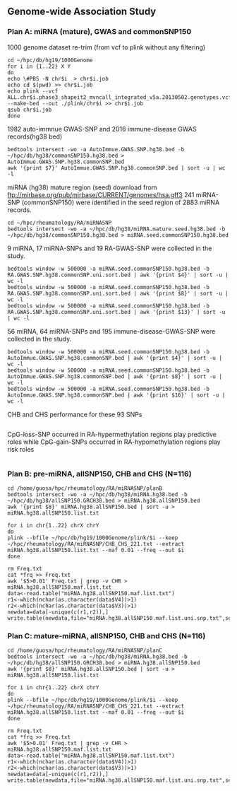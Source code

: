 ## Genome-wide Association Study 

### Plan A: miRNA (mature), GWAS and commonSNP150

1000 genome dataset re-trim (from vcf to plink without any filtering)
```
cd ~/hpc/db/hg19/1000Genome
for i in {1..22} X Y
do
echo \#PBS -N chr$i  > chr$i.job
echo cd $(pwd) >> chr$i.job
echo plink --vcf ALL.chr$i.phase3_shapeit2_mvncall_integrated_v5a.20130502.genotypes.vcf --make-bed --out ./plink/chr$i >> chr$i.job
qsub chr$i.job
done
```

1982 auto-immnue GWAS-SNP and 2016 immune-disease GWAS records(hg38 bed)
```
bedtools intersect -wo -a AutoImmue.GWAS.SNP.hg38.bed -b ~/hpc/db/hg38/commonSNP150.hg38.bed > AutoImmue.GWAS.SNP.hg38.commonSNP.bed
awk '{print $7}' AutoImmue.GWAS.SNP.hg38.commonSNP.bed | sort -u | wc -l 
```
miRNA (hg38) mature region (seed) download from ftp://mirbase.org/pub/mirbase/CURRENT/genomes/hsa.gff3
241 miRNA-SNP (commonSNP150) were identified in the seed region of 2883 miRNA records.
```
cd ~/hpc/rheumatology/RA/miRNASNP
bedtools intersect -wo -a ~/hpc/db/hg38/miRNA.mature.seed.hg38.bed -b ~/hpc/db/hg38/commonSNP150.hg38.bed > miRNA.seed.commonSNP150.hg38.bed
```
9 miRNA, 17 miRNA-SNPs and 19 RA-GWAS-SNP were collected in the study.
```
bedtools window -w 500000 -a miRNA.seed.commonSNP150.hg38.bed -b RA.GWAS.SNP.hg38.commonSNP.uni.sort.bed | awk '{print $4}' | sort -u | wc -l
bedtools window -w 500000 -a miRNA.seed.commonSNP150.hg38.bed -b RA.GWAS.SNP.hg38.commonSNP.uni.sort.bed | awk '{print $8}' | sort -u | wc -l
bedtools window -w 500000 -a miRNA.seed.commonSNP150.hg38.bed -b RA.GWAS.SNP.hg38.commonSNP.uni.sort.bed | awk '{print $13}' | sort -u | wc -l
```

56 miRNA, 64 miRNA-SNPs and 195 immune-disease-GWAS-SNP were collected in the study.
```
bedtools window -w 500000 -a miRNA.seed.commonSNP150.hg38.bed -b AutoImmue.GWAS.SNP.hg38.commonSNP.bed | awk '{print $4}' | sort -u | wc -l
bedtools window -w 500000 -a miRNA.seed.commonSNP150.hg38.bed -b AutoImmue.GWAS.SNP.hg38.commonSNP.bed | awk '{print $8}' | sort -u | wc -l
bedtools window -w 500000 -a miRNA.seed.commonSNP150.hg38.bed -b AutoImmue.GWAS.SNP.hg38.commonSNP.bed | awk '{print $16}' | sort -u | wc -l
```
CHB and CHS performance for these 93 SNPs
```

```
CpG-loss-SNP occurred in RA-hypermethylation regions play predictive roles while CpG-gain-SNPs occurred in RA-hypomethylation regions play risk roles
```

```
### Plan B: pre-miRNA, allSNP150, CHB and CHS (N=116)
```
cd /home/guosa/hpc/rheumatology/RA/miRNASNP/planB
bedtools intersect -wo -a ~/hpc/db/hg38/miRNA.hg38.bed -b ~/hpc/db/hg38/allSNP150.GRCH38.bed > miRNA.hg38.allSNP150.bed
awk '{print $8}' miRNA.hg38.allSNP150.bed | sort -u > miRNA.hg38.allSNP150.list.txt

for i in chr{1..22} chrX chrY
do
plink --bfile ~/hpc/db/hg19/1000Genome/plink/$i --keep ~/hpc/rheumatology/RA/miRNASNP/CHB_CHS_221.txt --extract miRNA.hg38.allSNP150.list.txt --maf 0.01 --freq --out $i
done

rm Freq.txt
cat *frq >> Freq.txt
awk '$5>0.01' Freq.txt | grep -v CHR > miRNA.hg38.allSNP150.maf.list.txt
data<-read.table("miRNA.hg38.allSNP150.maf.list.txt")
r1<-which(nchar(as.character(data$V4))>1)
r2<-which(nchar(as.character(data$V3))>1)
newdata=data[-unique(c(r1,r2)),]
write.table(newdata,file="miRNA.hg38.allSNP150.maf.list.uni.snp.txt",sep="\t",quote=F,row.names=F,col.names=F)
```
### Plan C: mature-miRNA, allSNP150, CHB and CHS (N=116)
```
cd /home/guosa/hpc/rheumatology/RA/miRNASNP/planC
bedtools intersect -wo -a ~/hpc/db/hg38/miRNA.hg38.bed -b ~/hpc/db/hg38/allSNP150.GRCH38.bed > miRNA.hg38.allSNP150.bed
awk '{print $8}' miRNA.hg38.allSNP150.bed | sort -u > miRNA.hg38.allSNP150.list.txt

for i in chr{1..22} chrX chrY
do
plink --bfile ~/hpc/db/hg19/1000Genome/plink/$i --keep ~/hpc/rheumatology/RA/miRNASNP/CHB_CHS_221.txt --extract miRNA.hg38.allSNP150.list.txt --maf 0.01 --freq --out $i
done

rm Freq.txt
cat *frq >> Freq.txt
awk '$5>0.01' Freq.txt | grep -v CHR > miRNA.hg38.allSNP150.maf.list.txt
data<-read.table("miRNA.hg38.allSNP150.maf.list.txt")
r1<-which(nchar(as.character(data$V4))>1)
r2<-which(nchar(as.character(data$V3))>1)
newdata=data[-unique(c(r1,r2)),]
write.table(newdata,file="miRNA.hg38.allSNP150.maf.list.uni.snp.txt",sep="\t",quote=F,row.names=F,col.names=F)
```


